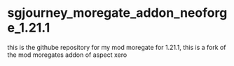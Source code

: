 # sgjourney_moregate_addon_neoforge_1.21.1
this is the githube repository for my mod moregate for 1.21.1, this is a fork of the mod moregates addon of aspect xero
